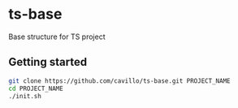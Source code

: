 # ts-base
Base structure for TS project

## Getting started
```sh
git clone https://github.com/cavillo/ts-base.git PROJECT_NAME
cd PROJECT_NAME
./init.sh
```
